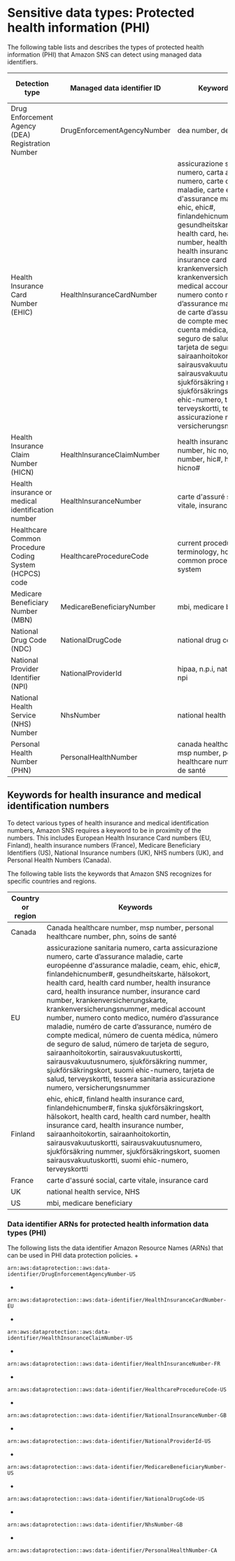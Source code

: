 # Sensitive data types: Protected health information \(PHI\)<a name="sns-message-data-protection-sensitive-data-types-phi"></a>

The following table lists and describes the types of protected health information \(PHI\) that Amazon SNS can detect using managed data identifiers\.


| Detection type | Managed data identifier ID | Keyword required | Countries and regions | 
| --- | --- | --- | --- | 
|  Drug Enforcement Agency \(DEA\) Registration Number  |  DrugEnforcementAgencyNumber  |  dea number, dea registration  |  US  | 
| Health Insurance Card Number \(EHIC\) |  HealthInsuranceCardNumber  | assicurazione sanitaria numero, carta assicurazione numero, carte d’assurance maladie, carte européenne d'assurance maladie, ceam, ehic, ehic\#, finlandehicnumber\#, gesundheitskarte, hälsokort, health card, health card number, health insurance card, health insurance number, insurance card number, krankenversicherungskarte, krankenversicherungsnummer, medical account number, numero conto medico, numéro d’assurance maladie, numéro de carte d’assurance, numéro de compte medical, número de cuenta médica, número de seguro de salud, número de tarjeta de seguro, sairaanhoitokortin, sairausvakuutuskortti, sairausvakuutusnumero, sjukförsäkring nummer, sjukförsäkringskort, suomi ehic\-numero, tarjeta de salud, terveyskortti, tessera sanitaria assicurazione numero, versicherungsnummer | EU | 
| Health Insurance Claim Number \(HICN\) |  HealthInsuranceClaimNumber  | health insurance claim number, hic no, hic no\., hic number, hic\#, hicn, hicn\#\., hicno\# | US | 
| Health insurance or medical identification number |  HealthInsuranceNumber  | carte d'assuré social, carte vitale, insurance card | FR | 
| Healthcare Common Procedure Coding System \(HCPCS\) code |  HealthcareProcedureCode  | current procedural terminology, hcpcs, healthcare common procedure coding system | US | 
| Medicare Beneficiary Number \(MBN\) |  MedicareBeneficiaryNumber  | mbi, medicare beneficiary | US | 
| National Drug Code \(NDC\) |  NationalDrugCode  | national drug code, ndc | US | 
| National Provider Identifier \(NPI\) |  NationalProviderId  | hipaa, n\.p\.i, national provider, npi | US | 
| National Health Service \(NHS\) Number |  NhsNumber  | national health service, NHS | GB | 
| Personal Health Number \(PHN\) |  PersonalHealthNumber  | canada healthcare number, msp number, personal healthcare number, phn, soins de santé | CA | 

## Keywords for health insurance and medical identification numbers<a name="sns-managed-data-identifiers-phi-id-keywords"></a>

To detect various types of health insurance and medical identification numbers, Amazon SNS requires a keyword to be in proximity of the numbers\. This includes European Health Insurance Card numbers \(EU, Finland\), health insurance numbers \(France\), Medicare Beneficiary Identifiers \(US\), National Insurance numbers \(UK\), NHS numbers \(UK\), and Personal Health Numbers \(Canada\)\.

The following table lists the keywords that Amazon SNS recognizes for specific countries and regions\.


| Country or region | Keywords | 
| --- | --- | 
| Canada | Canada healthcare number, msp number, personal healthcare number, phn, soins de santé | 
| EU | assicurazione sanitaria numero, carta assicurazione numero, carte d’assurance maladie, carte européenne d'assurance maladie, ceam, ehic, ehic\#, finlandehicnumber\#, gesundheitskarte, hälsokort, health card, health card number, health insurance card, health insurance number, insurance card number, krankenversicherungskarte, krankenversicherungsnummer, medical account number, numero conto medico, numéro d’assurance maladie, numéro de carte d’assurance, numéro de compte medical, número de cuenta médica, número de seguro de salud, número de tarjeta de seguro, sairaanhoitokortin, sairausvakuutuskortti, sairausvakuutusnumero, sjukförsäkring nummer, sjukförsäkringskort, suomi ehic\-numero, tarjeta de salud, terveyskortti, tessera sanitaria assicurazione numero, versicherungsnummer | 
| Finland | ehic, ehic\#, finland health insurance card, finlandehicnumber\#, finska sjukförsäkringskort, hälsokort, health card, health card number, health insurance card, health insurance number, sairaanhoitokortin, sairaanhoitokortin, sairausvakuutuskortti, sairausvakuutusnumero, sjukförsäkring nummer, sjukförsäkringskort, suomen sairausvakuutuskortti, suomi ehic\-numero, terveyskortti | 
| France | carte d'assuré social, carte vitale, insurance card | 
| UK | national health service, NHS | 
| US | mbi, medicare beneficiary | 

### Data identifier ARNs for protected health information data types \(PHI\)<a name="sns-message-data-protection-phi-arns"></a>

The following lists the data identifier Amazon Resource Names \(ARNs\) that can be used in PHI data protection policies\.
+ 

  ```
  arn:aws:dataprotection::aws:data-identifier/DrugEnforcementAgencyNumber-US
  ```
+ 

  ```
  arn:aws:dataprotection::aws:data-identifier/HealthInsuranceCardNumber-EU
  ```
+ 

  ```
  arn:aws:dataprotection::aws:data-identifier/HealthInsuranceClaimNumber-US
  ```
+ 

  ```
  arn:aws:dataprotection::aws:data-identifier/HealthInsuranceNumber-FR
  ```
+ 

  ```
  arn:aws:dataprotection::aws:data-identifier/HealthcareProcedureCode-US
  ```
+ 

  ```
  arn:aws:dataprotection::aws:data-identifier/NationalInsuranceNumber-GB
  ```
+ 

  ```
  arn:aws:dataprotection::aws:data-identifier/NationalProviderId-US
  ```
+ 

  ```
  arn:aws:dataprotection::aws:data-identifier/MedicareBeneficiaryNumber-US
  ```
+ 

  ```
  arn:aws:dataprotection::aws:data-identifier/NationalDrugCode-US
  ```
+ 

  ```
  arn:aws:dataprotection::aws:data-identifier/NhsNumber-GB
  ```
+ 

  ```
  arn:aws:dataprotection::aws:data-identifier/PersonalHealthNumber-CA
  ```